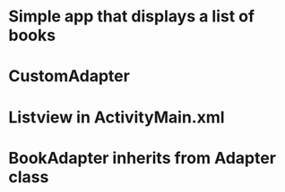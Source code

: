 # Simple app that displays a list of books
# CustomAdapter
# Listview in ActivityMain.xml
# BookAdapter inherits from Adapter class
# 
